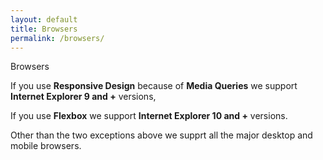 ```yaml
---
layout: default
title: Browsers
permalink: /browsers/
---
```


<div class="dn-browser">
  <div class="dn-browser-header">
    <div class="dn-browser-button">
      <div class="wrap xl-auto">
        <div class="col"><div class="dn-browser-button__circle"></div></div>
        <div class="col"><div class="dn-browser-button__circle"></div></div>
        <div class="col"><div class="dn-browser-button__circle"></div></div>
      </div>
    </div>
    <div class="dn-style--title">
      Browsers
    </div>
    <a href="/" class="dn-logo"><img src="/img/flexiblegs-logo-white.png" alt=""></a>
  </div>
  <div class="dn-browser-body">
    <div class="dn-browser-body__item">
        <div class="dn-content">
          <p>If you use <b>Responsive Design</b> because of <b>Media Queries</b> we support <b>Internet Explorer 9 and +</b> versions,</p>
          <p>If you use <b>Flexbox</b> we support <b>Internet Explorer 10 and +</b> versions.
          <p>Other than the two exceptions above we supprt all the major desktop and mobile browsers.</p>
        </div>
    </div>
  </div>
</div>

